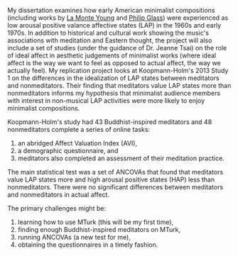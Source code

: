 My dissertation examines how early American minimalist compositions (including works by [La Monte Young](https://www.youtube.com/watch?v=Mv-Ddu3TQx0) and [Philip Glass](https://www.youtube.com/watch?v=pK_oIoVJaew)) were experienced as low arousal positive valance affective states (LAP) in the 1960s and early 1970s. In addition to historical and cultural work showing the music's associations with meditation and Eastern thought, the project will also include a set of studies (under the guidance of Dr. Jeanne Tsai) on the role of ideal affect in aesthetic judgements of minimalist works (where ideal affect is the way we want to feel as opposed to actual affect, the way we actually feel). My replication project looks at Koopmann-Holm's 2013 Study 1 on the differences in the idealization of LAP states between meditators and nonmeditators. Their finding that meditators value LAP states more than nonmeditators informs my hypothesis that minimalist audience members with interest in non-musical LAP activities were more likely to enjoy minimalist compositions. 

Koopmann-Holm's study had 43 Buddhist-inspired meditators and 48 nonmeditators complete a series of online tasks:
1. an abridged Affect Valuation Index (AVI),
1. a demographic questionnaire, and
1. meditators also completed an assessment of their meditation practice.

The main statistical test was a set of ANCOVAs that found that meditators value LAP states more and high arousal positive states (HAP) less than nonmeditators. There were no significant differences between meditators and nonmeditators in actual affect.

The primary challenges might be:
1. learning how to use MTurk (this will be my first time),
1. finding enough Buddhist-inspired meditators on MTurk,
1. running ANCOVAs (a new test for me),
1. obtaining the questionnaires in a timely fashion. 
 
